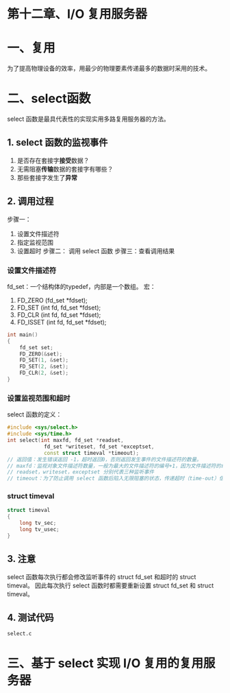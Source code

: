 # 第十二章、I/O 复用服务器

#  一、复用
为了提高物理设备的效率，用最少的物理要素传递最多的数据时采用的技术。

# 二、select函数
select 函数是最具代表性的实现实用多路复用服务器的方法。

## 1. select 函数的监视事件
1. 是否存在套接字**接受**数据？
2. 无需阻塞**传输**数据的套接字有哪些？
3. 那些套接字发生了**异常**

## 2. 调用过程
步骤一：
1. 设置文件描述符
2. 指定监视范围
3. 设置超时
步骤二：
调用 select 函数
步骤三：查看调用结果

### 设置文件描述符
fd_set：一个结构体的typedef，内部是一个数组。
宏：
1. FD_ZERO  (fd_set *fdset);
2. FD_SET   (int fd, fd_set *fdset);
3. FD_CLR   (int fd, fd_set *fdset);
4. FD_ISSET (int fd, fd_set *fdset);

``` C++
int main()
{
    fd_set set;
    FD_ZERO(&set);
    FD_SET(1, &set);
    FD_SET(2, &set);
    FD_CLR(2, &set);
}
```

### 设置监视范围和超时
select 函数的定义：
``` c++
#include <sys/select.h>
#include <sys/time.h>
int select(int maxfd, fd_set *readset, 
            fd_set *writeset, fd_set *exceptset, 
            const struct timeval *timeout);
// 返回值：发生错误返回 -1，超时返回0，否则返回发生事件的文件描述符的数量。
// maxfd：监视对象文件描述符数量，一般为最大的文件描述符的编号+1，因为文件描述符的编号从0开始
// readset，writeset，exceptset 分别代表三种监听事件
// timeout：为了防止调用 select 函数后陷入无限阻塞的状态，传递超时（time-out）信息。
```

### struct timeval
``` c++
struct timeval
{
    long tv_sec;
    long tv_usec;
}

```

## 3. 注意
select 函数每次执行都会修改监听事件的 struct fd_set 和超时的 struct timeval。
因此每次执行 select 函数时都需要重新设置 struct fd_set 和 struct timeval。


## 4. 测试代码
`select.c`



# 三、基于 select 实现 I/O 复用的复用服务器
